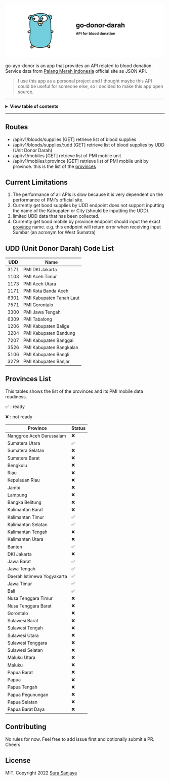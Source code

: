 <!-- markdownlint-disable MD014 MD024 MD026 MD033 MD036 MD041 -->

<div align='center'>

![go-ayo-donor](./header.png)

</div>

go-ayo-donor is an app that provides an API related to blood donation. Service data from [Palang Merah Indonesia](https://ayodonor.pmi.or.id) official site as JSON API.

> I use this app as a personal project and I thought maybe this API could be useful for someone else, so I decided to make this app open source.

---

<details>
<summary><b>View table of contents</b></summary><br/>

- [Routes](#routes)
- [Current Limitations](#current-limitations)
- [UDD (Unit Donor Darah) Code List](#udd-unit-donor-darah-code-list)
- [Province List](#provinces-list)
- [Contributing](#contributing)
- [License](#license)
</details>

---

## Routes
- /api/v1/bloods/supplies [GET] retrieve list of blood supplies
- /api/v1/bloods/supplies/:udd [GET] retrieve list of blood supplies by UDD (Unit Donor Darah)
- /api/v1/mobiles [GET] retrieve list of PMI mobile unit
- /api/v1/mobiles/:province [GET] retrieve list of PMI mobile unit by province. this is the list of the [provinces](#provinces-list) 

## Current Limitations
1. The performance of all APIs is slow because it is very dependent on the performance of PMI's official site.
2. Currently get bood supplies by UDD endpoint does not support inputting the name of the Kabupaten or City (should be inputting the UDD). 
3. limited UDD data that has been collected.
4. Currently get bood mobile by province endpoint should input the exact [province](#provinces-list) name. e.g. this endpoint will return error when receiving input Sumbar (an acronym for West Sumatra)

## UDD (Unit Donor Darah) Code List
| UDD                             | Name                                |
| ------------------------------- | ----------------------------------- |
| 3171                            | PMI DKI Jakarta                     |
| 1103                            | PMI Aceh Timur                      |
| 1173                            | PMI Aceh Utara                      |
| 1171                            | PMI Kota Banda Aceh                 |
| 6301                            | PMI Kabupaten Tanah Laut            |
| 7571                            | PMI Gorontalo                       |
| 3300                            | PMI Jawa Tengah                     |
| 6309                            | PMI Tabalong                        |
| 1206                            | PMI Kabupaten Balige                |
| 3204                            | PMI Kabupaten Bandung               |
| 7207                            | PMI Kabupaten Banggai               |
| 3526                            | PMI Kabupaten Bangkalan             |
| 5106                            | PMI Kabupaten Bangli                |
| 3279                            | PMI Kabupaten Banjar                |

## Provinces List

This tables shows the list of the provinces and its PMI mobile data readiness.

:white_check_mark: : ready

:x: : not ready 

| Province                        | Status                              |
| ------------------------------- | ----------------------------------- |
| Nanggroe Aceh Darussalam        | :x:                                 |
| Sumatera Utara                  | :white_check_mark:                  |
| Sumatera Selatan                | :x:                                 |
| Sumatera Barat                  | :x:                                 |
| Bengkulu                        | :x:                                 |
| Riau                            | :x:                                 |
| Kepulauan Riau                  | :x:                                 |
| Jambi                           | :x:                                 |
| Lampung                         | :x:                                 |
| Bangka Belitung                 | :x:                                 |
| Kalimantan Barat                | :x:                                 |
| Kalimantan Timur                | :white_check_mark:                  |
| Kalimantan Selatan              | :white_check_mark:                  |
| Kalimantan Tengah               | :x:                                 |
| Kalimantan Utara                | :x:                                 |
| Banten                          | :white_check_mark:                  |
| DKI Jakarta                     | :x:                                 |
| Jawa Barat                      | :white_check_mark:                  |
| Jawa Tengah                     | :white_check_mark:                  |
| Daerah Istimewa Yogyakarta      | :white_check_mark:                  |
| Jawa Timur                      | :white_check_mark:                  |
| Bali                            | :white_check_mark:                  |
| Nusa Tenggara Timur             | :x:                                 |
| Nusa Tenggara Barat             | :x:                                 |
| Gorontalo                       | :x:                                 |
| Sulawesi Barat                  | :x:                                 |
| Sulawesi Tengah                 | :x:                                 |
| Sulawesi Utara                  | :x:                                 |
| Sulawesi Tenggara               | :x:                                 |
| Sulawesi Selatan                | :x:                                 |
| Maluku Utara                    | :x:                                 |
| Maluku                          | :x:                                 |
| Papua Barat                     | :x:                                 |
| Papua                           | :x:                                 |
| Papua Tengah                    | :x:                                 |
| Papua Pegunungan                | :x:                                 |
| Papua Selatan                   | :x:                                 |
| Papua Barat Daya                | :x:                                 |

## Contributing

No rules for now. Feel free to add issue first and optionally submit a PR. Cheers

## License

MIT. Copyright 2022 [Sura Sanjaya](./LICENSE)